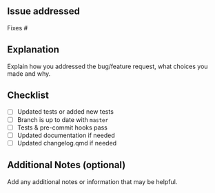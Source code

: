 ## Issue addressed
Fixes #<issue number>

## Explanation
Explain how you addressed the bug/feature request, what choices you made and why.

## Checklist
- [ ] Updated tests or added new tests
- [ ] Branch is up to date with `master`
- [ ] Tests & pre-commit hooks pass
- [ ] Updated documentation if needed
- [ ] Updated changelog.qmd if needed

## Additional Notes (optional)
Add any additional notes or information that may be helpful.